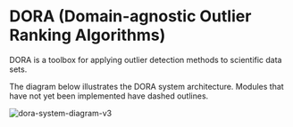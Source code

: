 # DORA (Domain-agnostic Outlier Ranking Algorithms)
DORA is a toolbox for applying outlier detection methods to scientific data sets.

The diagram below illustrates the DORA system architecture. Modules that have not yet been implemented have dashed outlines.

![dora-system-diagram-v3](https://user-images.githubusercontent.com/6354180/121255665-aa60ca00-c879-11eb-9e78-6a8c4a8f4759.png)

